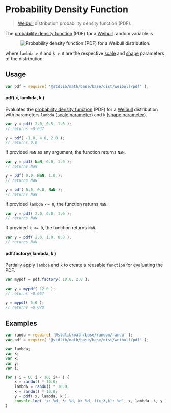 Probability Density Function
===

> [Weibull][weibull] distribution probability density function (PDF).

<!-- <intro> -->

The [probability density function][pdf] (PDF) for a [Weibull][weibull] random variable is

<!-- <equation class="equation" label="eq:weibull_pdf" align="center" raw="f(x;\lambda,k) = \begin{cases} \frac{k}{\lambda}\left (\frac{x}{\lambda} \right)^{k-1}e^{-(x/\lambda)^k} &amp; x \geq 0 \\ 0 &amp; x < 0\end{cases}" alt="Probability density function (PDF) for a Weibull distribution."> -->

<div class="equation" align="center" data-raw-text="
    f(x;\lambda,k) = \begin{cases} \frac{k}{\lambda}\left (\frac{x}{\lambda} \right)^{k-1}e^{-(x/\lambda)^k} &amp; x \geq 0 \\ 0 &amp; x < 0\end{cases}" data-equation="eq:weibull_pdf">
    <img src="" alt="Probability density function (PDF) for a Weibull distribution.">
    <br>
</div>

<!-- </equation> -->

where `lambda > 0` and `k > 0` are the respective [scale][scale] and [shape][shape] parameters of the distribution.


<!-- </intro> -->

<!-- <usage> -->

## Usage
``` javascript
var pdf = require( '@stdlib/math/base/base/dist/weibull/pdf' );
```

#### pdf( x, lambda, k )

Evaluates the [probability density function][pdf] (PDF) for a [Weibull][weibull] distribution with parameters `lambda` ([scale parameter][scale]) and `k` ([shape parameter][shape]).

``` javascript
var y = pdf( 2.0, 0.5, 1.0 );
// returns ~0.037

y = pdf( -1.0, 4.0, 2.0 );
// returns 0.0
```

If provided `NaN` as any argument, the function returns `NaN`.

``` javascript
var y = pdf( NaN, 0.0, 1.0 );
// returns NaN

y = pdf( 0.0, NaN, 1.0 );
// returns NaN

y = pdf( 0.0, 0.0, NaN );
// returns NaN
```

If provided `lambda <= 0`, the function returns `NaN`.

``` javascript
var y = pdf( 2.0, 0.0, 1.0 );
// returns NaN
```

If provided `k <= 0`, the function returns `NaN`.

``` javascript
var y = pdf( 2.0, 1.0, 0.0 );
// returns NaN
```

#### pdf.factory( lambda, k )

Partially apply `lambda` and `k` to create a reusable `function` for evaluating the PDF.

``` javascript
var mypdf = pdf.factory( 10.0, 2.0 );

var y = mypdf( 12.0 );
// returns ~0.057

y = mypdf( 5.0 );
// returns ~0.078
```

<!-- </usage> -->

<!-- <examples> -->

## Examples

``` javascript
var randu = require( '@stdlib/math/base/random/randu' );
var pdf = require( '@stdlib/math/base/base/dist/weibull/pdf' );

var lambda;
var k;
var x;
var y;
var i;

for ( i = 0; i < 10; i++ ) {
    x = randu() * 10.0;
    lambda = randu() * 10.0;
    k = randu() * 10.0;
    y = pdf( x, lambda, k );
    console.log( 'x: %d, λ: %d, k: %d, f(x;λ,k): %d', x, lambda, k, y );
}
```

<!-- </examples> -->


<!-- <links> -->

[pdf]: https://en.wikipedia.org/wiki/Probability_density_function
[weibull]: https://en.wikipedia.org/wiki/Weibull_distribution
[shape]: https://en.wikipedia.org/wiki/Shape_parameter
[scale]: https://en.wikipedia.org/wiki/Scale_parameter

<!-- </links> -->
